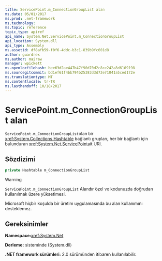 ```yaml
---
title: ServicePoint.m_ConnectionGroupList alan
ms.date: 05/01/2017
ms.prod: .net-framework
ms.technology: 
ms.topic: reference
topic_type: apiref
api_name: System.Net.ServicePoint.m_ConnectionGroupList
api_location: System.dll
api_type: Assembly
ms.assetid: df8afb59-f0f6-4ddc-b3c1-839b9fc601d8
author: guardrex
ms.author: mairaw
manager: wpickett
ms.openlocfilehash: bee63d2ae447b47f90d70d2c8ce242a8d6109198
ms.sourcegitcommit: bd1ef61f4bb794b25383d3d72e71041a5ced172e
ms.translationtype: MT
ms.contentlocale: tr-TR
ms.lasthandoff: 10/18/2017
---
```

# <a name="servicepointmconnectiongrouplist-field"></a>ServicePoint.m\_ConnectionGroupList alan

`ServicePoint.m_ConnectionGroupList`olan bir <xref:System.Collections.Hashtable> bağlantı grupları, her bir bağlantı için bulunduran <xref:System.Net.ServicePoint>ait URI.

## <a name="syntax"></a>Sözdizimi
  
```csharp  
private Hashtable m_ConnectionGroupList
```

> [!WARNING]
> `ServicePoint.m_ConnectionGroupList` Alandır özel ve kodunuzda doğrudan kullanılmak üzere yüksetlmesi.
> 
> Microsoft hiçbir koşulda bir üretim uygulamasında bu alan kullanımını desteklemez.

## <a name="requirements"></a>Gereksinimler

**Namespace:**<xref:System.Net>

**Derleme:** sisteminde (System.dll)

**.NET framework sürümleri:** 2.0 sürümünden itibaren kullanılabilir.
